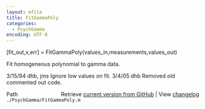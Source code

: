 ```yaml
---
layout: mfile
title: FitGammaPoly
categories:
  - PsychGamma
encoding: UTF-8
---
```


[fit\_out,x,err] = FitGammaPoly(values\_in,measurements,values\_out)

Fit homogeneous polynomial to gamma data.

3/15/94     dhb, jms        Ignore low values on fit.
3/4/05      dhb             Removed old commented out code.


<div class="code_header" style="text-align:right;">
  <span style="float:left;">Path&nbsp;&nbsp;</span> <span class="counter">Retrieve <a href=
  "https://raw.github.com/Psychtoolbox-3/Psychtoolbox-3/beta/./PsychGamma/FitGammaPoly.m">current version from GitHub</a> | View <a href=
  "https://github.com/Psychtoolbox-3/Psychtoolbox-3/commits/beta/./PsychGamma/FitGammaPoly.m">changelog</a></span>
</div>
<div class="code">
  <code>./PsychGamma/FitGammaPoly.m</code>
</div>
